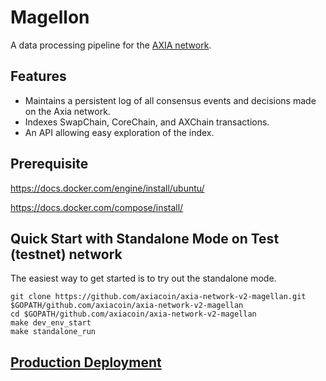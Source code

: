 # Magellon

A data processing pipeline for the [AXIA network](https://axc.network).

## Features

- Maintains a persistent log of all consensus events and decisions made on the Axia network.
- Indexes SwapChain, CoreChain, and AXChain transactions.
- An API allowing easy exploration of the index.

## Prerequisite

https://docs.docker.com/engine/install/ubuntu/

https://docs.docker.com/compose/install/

## Quick Start with Standalone Mode on Test (testnet) network

The easiest way to get started is to try out the standalone mode.

```shell script
git clone https://github.com/axiacoin/axia-network-v2-magellan.git $GOPATH/github.com/axiacoin/axia-network-v2-magellan
cd $GOPATH/github.com/axiacoin/axia-network-v2-magellan
make dev_env_start
make standalone_run
```

## [Production Deployment](docs/deployment.md)

